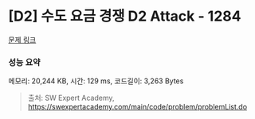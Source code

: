# [D2] 수도 요금 경쟁 D2 Attack - 1284 

[문제 링크](https://swexpertacademy.com/main/code/problem/problemDetail.do?contestProbId=AV189xUaI8UCFAZN) 

### 성능 요약

메모리: 20,244 KB, 시간: 129 ms, 코드길이: 3,263 Bytes



> 출처: SW Expert Academy, https://swexpertacademy.com/main/code/problem/problemList.do